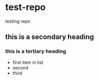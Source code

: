 test-repo
=========

testing repo
## this is a secondary heading
### this is a tertiary heading

* first item in list
* second
* third
